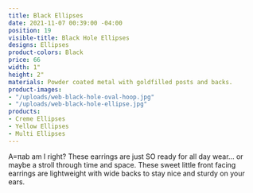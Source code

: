 ```yaml
---
title: Black Ellipses
date: 2021-11-07 00:39:00 -04:00
position: 19
visible-title: Black Hole Ellipses
designs: Ellipses
product-colors: Black
price: 66
width: 1"
height: 2"
materials: Powder coated metal with goldfilled posts and backs.
product-images:
- "/uploads/web-black-hole-oval-hoop.jpg"
- "/uploads/web-black-hole-ellipse.jpg"
products:
- Creme Ellipses
- Yellow Ellipses
- Multi Ellipses
---
```


A=πab am I right? These earrings are just SO ready for all day wear... or maybe a stroll through time and space. These sweet little front facing earrings are lightweight with wide backs to stay nice and sturdy on your ears. 